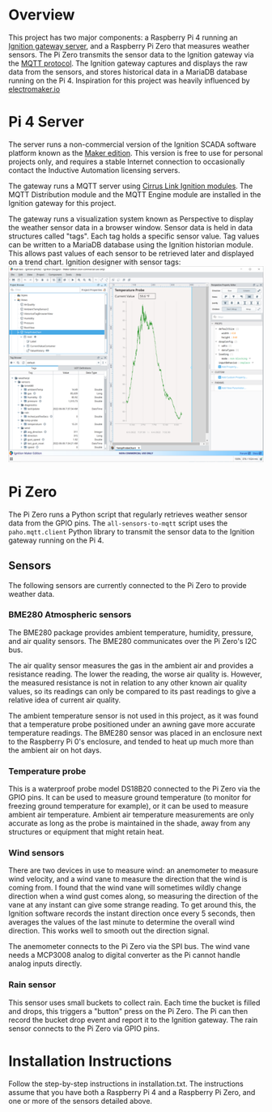 # Overview
This project has two major components: a Raspberry Pi 4 running an [Ignition gateway server](https://inductiveautomation.com), and a Raspberry Pi Zero that measures weather sensors. The Pi Zero transmits the sensor data to the Ignition gateway via the [MQTT protocol](https://docs.chariot.io). The Ignition gateway captures and displays the raw data from the sensors, and stores historical data in a MariaDB database running on the Pi 4. Inspiration for this project was heavily influenced by [electromaker.io](https://www.electromaker.io/project/view/build-your-own-weather-station)

# Pi 4 Server
The server runs a non-commercial version of the Ignition SCADA software platform known as the [Maker edition](https://docs.inductiveautomation.com/display/DOC81/Ignition+Maker+Edition). This version is free to use for personal projects only, and requires a stable Internet connection to occasionally contact the Inductive Automation licensing servers. 

The gateway runs a MQTT server using [Cirrus Link Ignition modules](https://cirrus-link.com/mqtt-software-for-iiot-scada). The MQTT Distribution module and the MQTT Engine module are installed in the Ignition gateway for this project.

The gateway runs a visualization system known as Perspective to display the weather sensor data in a browser window. Sensor data is held in data structures called "tags". Each tag holds a specific sensor value. Tag values can be written to a MariaDB database using the Ignition historian module. This allows past values of each sensor to be retrieved later and displayed on a trend chart.
Ignition designer with sensor tags:
![Ignition designer screenshot](/ignition-gateway/perspective-screenshots/designer.png)

# Pi Zero
The Pi Zero runs a Python script that regularly retrieves weather sensor data from the GPIO pins. The `all-sensors-to-mqtt` script uses the `paho.mqtt.client` Python library to transmit the sensor data to the Ignition gateway running on the Pi 4.

## Sensors
The following sensors are currently connected to the Pi Zero to provide weather data.

### BME280 Atmospheric sensors
The BME280 package provides ambient temperature, humidity, pressure, and air quality sensors. The BME280 communicates over the Pi Zero's I2C bus.

The air quality sensor measures the gas in the ambient air and provides a resistance reading. The lower the reading, the worse air quality is. However, the measured resistance is not in relation to any other known air quality values, so its readings can only be compared to its past readings to give a relative idea of current air quality.

The ambient temperature sensor is not used in this project, as it was found that a temperature probe positioned under an awning gave more accurate temperature readings. The BME280 sensor was placed in an enclosure next to the Raspberry Pi 0's enclosure, and tended to heat up much more than the ambient air on hot days.

### Temperature probe
This is a waterproof probe model DS18B20 connected to the Pi Zero via the GPIO pins. It can be used to measure ground temperature (to monitor for freezing ground temperature for example), or it can be used to measure ambient air temperature. Ambient air temperature measurements are only accurate as long as the probe is maintained in the shade, away from any structures or equipment that might retain heat.

### Wind sensors
There are two devices in use to measure wind: an anemometer to measure wind velocity, and a wind vane to measure the direction that the wind is coming from. I found that the wind vane will sometimes wildly change direction when a wind gust comes along, so measuring the direction of the vane at any instant can give some strange reading. To get around this, the Ignition software records the instant direction once every 5 seconds, then averages the values of the last minute to determine the overall wind direction. This works well to smooth out the direction signal.

The anemometer connects to the Pi Zero via the SPI bus. The wind vane needs a MCP3008 analog to digital converter as the Pi cannot handle analog inputs directly.

### Rain sensor
This sensor uses small buckets to collect rain. Each time the bucket is filled and drops, this triggers a "button" press on the Pi Zero. The Pi can then record the bucket drop event and report it to the Ignition gateway. The rain sensor connects to the Pi Zero via GPIO pins.

# Installation Instructions
Follow the step-by-step instructions in installation.txt. The instructions assume that you have both a Raspberry Pi 4 and a Raspberry Pi Zero, and one or more of the sensors detailed above.
